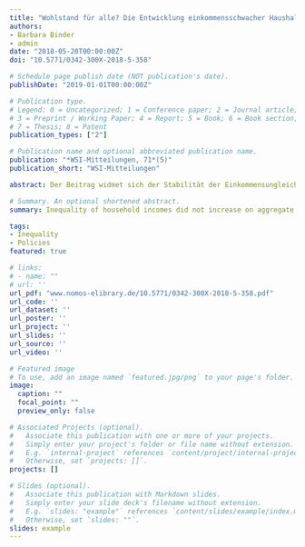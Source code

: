 ```yaml
---
title: "Wohlstand für alle? Die Entwicklung einkommensschwacher Haushalte seit 2005"
authors:
- Barbara Binder
- admin
date: "2018-05-20T00:00:00Z"
doi: "10.5771/0342-300X-2018-5-358"

# Schedule page publish date (NOT publication's date).
publishDate: "2019-01-01T00:00:00Z"

# Publication type.
# Legend: 0 = Uncategorized; 1 = Conference paper; 2 = Journal article;
# 3 = Preprint / Working Paper; 4 = Report; 5 = Book; 6 = Book section;
# 7 = Thesis; 8 = Patent
publication_types: ["2"]

# Publication name and optional abbreviated publication name.
publication: "*WSI-Mitteilungen, 71*(5)"
publication_short: "WSI-Mitteilungen"

abstract: Der Beitrag widmet sich der Stabilität der Einkommensungleichheit seit 2005 und legt einen besonderen Fokus auf die Entwicklung einkommensschwacher Haushalte. Die Autoren zeigen, dass die Stagnation der Ungleichheit über weite Strecken der Einkommensverteilung gleichzeitig mit einer Stagnation der Einkommen einherging. Mit dem Aufschwung am Arbeitsmarkt seit 2005 kam es daher nicht zu einem gestiegenen Wohlstand für einkommensschwache Haushalte. Die Analysen verdeutlichen, dass sich hinter der stagnierenden Ungleichheit vielfältige sich überlagernde Entwicklungen verbergen, die öffentlich kaum diskutiert werden. Stark in den Arbeitsmarkt integrierte Haushalte haben zum Teil deutlich positive Einkommensentwicklungen und können als Gewinner des Konjunkturaufschwungs angesehen werden. Vom Arbeitsmarkt abgekoppelte Haushalte, insbesondere solche, deren Mitglieder nicht erwerbstätig oder lediglich marginal beschäftigt sind, sind die Verlierer einer zunehmend auf hohe Arbeitsmarktintegration setzenden Sozialpolitik. Eine daraus resultierende Ungleichheitsverschärfung im unteren Bereich der Einkommensverteilung wurde durch Rentenerhöhungen überdeckt.

# Summary. An optional shortened abstract.
summary: Inequality of household incomes did not increase on aggregate since 2005 in Germany. We show that this is due to overlaying positive and negative trends. 

tags:
- Inequality
- Policies
featured: true

# links:
# - name: ""
# url: ''
url_pdf: "www.nomos-elibrary.de/10.5771/0342-300X-2018-5-358.pdf"
url_code: ''
url_dataset: ''
url_poster: ''
url_project: ''
url_slides: ''
url_source: ''
url_video: ''

# Featured image
# To use, add an image named `featured.jpg/png` to your page's folder. 
image:
  caption: ""
  focal_point: ""
  preview_only: false

# Associated Projects (optional).
#   Associate this publication with one or more of your projects.
#   Simply enter your project's folder or file name without extension.
#   E.g. `internal-project` references `content/project/internal-project/index.md`.
#   Otherwise, set `projects: []`.
projects: []

# Slides (optional).
#   Associate this publication with Markdown slides.
#   Simply enter your slide deck's filename without extension.
#   E.g. `slides: "example"` references `content/slides/example/index.md`.
#   Otherwise, set `slides: ""`.
slides: example
---
```


